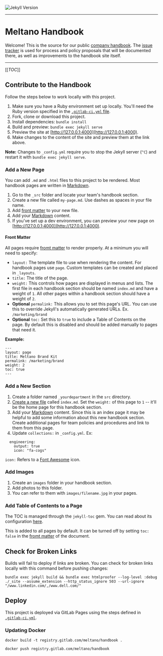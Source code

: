 ![Jekyll Version](https://img.shields.io/gem/v/jekyll.svg)

---

# Meltano Handbook

Welcome! This is the source for our public [company handbook](https://handbook.meltano.com/).
The [issue tracker](https://gitlab.com/meltano/handbook/-/issues) is used for process and policy proposals that will be documented there, as well as improvements to the handbook site itself.

---

[[_TOC_]]

## Contribute to the Handbook

Follow the steps below to work locally with this project.

1. Make sure you have a Ruby environment set up locally. You'll need the Ruby version specified in the [`.gitlab-ci.yml` file](https://gitlab.com/meltano/handbook/-/blob/master/.gitlab-ci.yml#L1).
1. Fork, clone or download this project.
1. Install dependencies: `bundle install`
1. Build and preview: `bundle exec jekyll serve`
1. Preview the site at [http://127.0.0.1:4000](http://127.0.0.1:4000).
1. Make changes to the content of the site and preview them at the link above.

**Note:** Changes to `_config.yml` require you to stop the Jekyll server (`^C`) and restart it with `bundle exec jekyll serve`.

### Add a New Page

You can add `.md` and `.html` files to this project to be rendered. Most handbook pages are written in [Markdown](https://github.github.com/gfm/).

1. Go to the `_src` folder and locate your team's handbook section.
1. Create a new file called `my-page.md`. Use dashes as spaces in your file name.
1. Add [front matter](#front-matter) to your new file.
1. Add your [Markdown](https://github.github.com/gfm/) content.
1. If you've set up a dev environment, you can preview your new page on [http://127.0.0.1:4000](http://127.0.0.1:4000).

#### Front Matter

All pages require [fromt matter](https://jekyllrb.com/docs/front-matter/) to render properly. At a minimum you will need to specify:

- `layout:` The template file to use when rendering the content. For handbook pages use `page`. Custom templates can be created and placed in `_layouts`.
- `title:` The title of the page.
- `weight:` This controls how pages are displayed in menus and lists. The first file in each handbook section should be named `index.md` and have a weight of `1`. All other pages within a handbook section should have a weight of `2`.
- **Optional** `permalink:` This allows you to set this page's URL. You can use this to override Jekyll's automatically generated URLs. Ex. `/marketing/brand`
- **Optional** `toc:` Set this to `true` to include a Table of Contents on the page. By default this is disabled and should be added manually to pages that need it.

**Example:**

```
---
layout: page
title: Meltano Brand Kit
permalink: /marketing/brand
weight: 2
toc: true
---
```

### Add a New Section

1. Create a folder named `_yourdepartment` in the `src` directory.
1. [Create a new file](#add-a-new-page) called `index.md`. Set the `weight:` of this page to `1` -- it'll be the home page for this handbook section.
1. Add your [Markdown](https://github.github.com/gfm/) content. Since this is an index page it may be helpful to add some information about this new handbook section. Create additional pages for team policies and procedures and link to them from this page.
1. Update `collections:` in `_config.yml`. Ex:

```
  engineering:
    output: true
    icon: "fa-cogs"
```

`icon:` Refers to a [Font Awesome](https://fontawesome.com/) icon.

### Add Images

1. Create an `images` folder in your handbook section.
1. Add photos to this folder.
1. You can refer to them with `images/filename.jpg` in your pages.

### Add Table of Contents to a Page

The TOC is managed through the `jekyll-toc` gem. You can read about its configuration [here](https://github.com/toshimaru/jekyll-toc#customization).

This is added to all pages by default. It can be turned off by setting `toc: false` in the [fromt matter](https://jekyllrb.com/docs/front-matter/) of the document.

## Check for Broken Links

Builds will fail to deploy if links are broken. You can check for broken links locally with this command before pushing changes:

```
bundle exec jekyll build && bundle exec htmlproofer --log-level :debug ./_site --assume_extension --http_status_ignore 503 --url-ignore "/www.linkedin.com/,/www.dell.com/"
```

## Deploy

This project is deployed via GitLab Pages using the steps defined in [`.gitlab-ci.yml`](.gitlab-ci.yml).

### Updating Docker

```
docker build -t registry.gitlab.com/meltano/handbook .
```

```
docker push registry.gitlab.com/meltano/handbook
```
